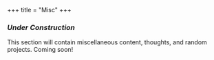 +++
title = "Misc"
+++

### ***Under Construction***

This section will contain miscellaneous content, thoughts, and random projects. Coming soon!
